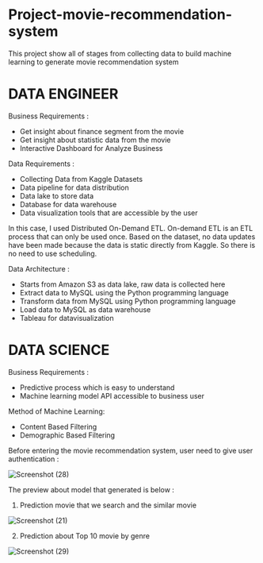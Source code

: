 # Project-movie-recommendation-system

This project show all of stages from collecting data to build machine learning to generate movie recommendation system

# DATA ENGINEER


Business Requirements :

- Get insight about finance segment from the movie
- Get insight about statistic data from the movie
- Interactive Dashboard for Analyze Business

Data Requirements :

- Collecting Data from Kaggle Datasets
- Data pipeline for data distribution
- Data lake to store data
- Database for data warehouse
- Data visualization tools that are accessible by the user

In this case, I used Distributed On-Demand ETL. On-demand ETL is an ETL process that can only be used once. Based on the dataset, no data updates have been made because the data is static directly from Kaggle. So there is no need to use scheduling.

Data Architecture :
- Starts from Amazon S3 as data  lake, raw data is collected here
- Extract data to MySQL using the Python programming language
- Transform data from MySQL using Python programming language
- Load data to MySQL as data warehouse
- Tableau for datavisualization


# DATA SCIENCE


Business Requirements :
- Predictive process which is easy to understand
- Machine learning model API accessible to business user

Method of Machine Learning:
- Content Based Filtering
- Demographic Based Filtering


Before entering the movie recommendation system, user need to give user authentication :

![Screenshot (28)](https://user-images.githubusercontent.com/114588103/206570549-6f918ec0-1155-4124-bdaf-d4c923b38313.png)


The preview about model that generated is below :

1. Prediction movie that we search and the similar movie

![Screenshot (21)](https://user-images.githubusercontent.com/114588103/206568212-d967c859-68f0-4f40-9365-53d37f6a15ba.png)

2. Prediction about Top 10 movie by genre

![Screenshot (29)](https://user-images.githubusercontent.com/114588103/206571114-603ae1c8-94ed-4a99-940d-0216dc398ff0.png)

